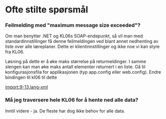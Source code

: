 # Ofte stilte spørsmål
<a id="maxmessage" href="#"></a>
### Feilmelding med "maximum message size exceeded"?
Om man benytter .NET og KL06s SOAP-endepunkt, så vil man med standardinnstillinger få denne feilmeldingen ved blant annet nedhenting av liste over alle læreplaner. Dette er klientinnstillinger og ikke noe vi kan styre fra KL06.

Løsning på dette er å øke maks størrelse på returmeldinger. I samme slengen kan man øke maks antall elementer returnert i en liste. Gå til konfigurasjonsfila for applikasjonen (typ app.config eller web.config). Endre bindingen til kl06 til dette

[import:9-13,lang-xml](eksempler/kildekode/csharp/Kl06.Eksempler/App.config)


<a id="traversere" href="#"></a>
### Må jeg traversere hele KL06 for å hente ned alle data?
Inntil videre - ja. De fleste har dog ikke behov for alle data.

